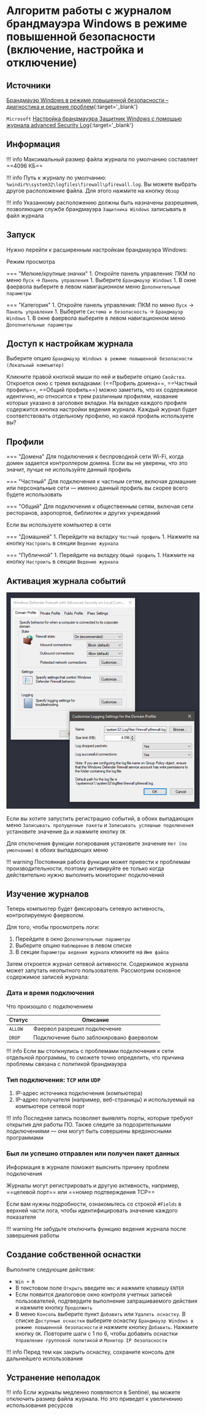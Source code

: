# Алгоритм работы с журналом брандмауэра Windows в режиме повышенной безопасности (включение, настройка и отключение)

## Источники

[Брандмауэр Windows в режиме повышенной безопасности – диагностика и решение проблем](http://www.oszone.net/6589/){:target='_blank'}

`Microsoft` [Настройка брандмауэра Защитник Windows с помощью журнала advanced Security Log](https://docs.microsoft.com/ru-ru/windows/security/threat-protection/windows-firewall/configure-the-windows-firewall-log){:target='_blank'}

## Информация

!!! info
    Максимальный размер файла журнала по умолчанию составляет ==4096 КБ==

!!! info 
    Путь к журналу по умолчанию: `%windir%\system32\logfiles\firewall\pfirewall.log`. Вы можете выбрать другое
    расположение файла. Для этого нажмите на кнопку `Обзор`

!!! info 
    Указанному расположению должны быть назначены разрешения, позволяющие службе брандмауэра `Защитника Windows`
    записывать в файл журнала

## Запуск

Нужно перейти к расширенным настройкам брандмауэра Windows:

Режим просмотра

=== "Мелкие/крупные значки"
    1. Откройте панель управления: ПКМ по меню `Пуск` &#8594; `Панель управления`
    1. Выберите `Брандмауэр Windows`
    1. В окне фаервола выберите в левом навигационном меню `Дополнительные параметры`

=== "Категория"
    1. Откройте панель управления: ПКМ по меню `Пуск` &#8594; `Панель управления`
    1. Выберите `Система и безопасность` &#8594; `Брандмауэр Windows`
    1. В окне фаервола выберите в левом навигационном меню `Дополнительные параметры`


## Доступ к настройкам журнала

Выберите опцию `Брандмауэр Windows в режиме повышенной безопасности (Локальный компьютер)`

Кликните правой кнопкой мыши по ней и выберите опцию `Свойства`. Откроется окно с тремя вкладками: (==Профиль домена==,
==Частный профиль==, ==Общий профиль==) можно заметить, что их содержимое идентично, но относится к трем различным
профилям, название которых указано в заголовке вкладки. На вкладке каждого профиля содержится кнопка настройки ведения
журнала. Каждый журнал будет соответствовать отдельному профилю, но какой профиль используете вы?

## Профили

=== "Домена"
    Для подключения к беспроводной сети Wi-Fi, когда домен задается контроллером домена. Если вы не уверены,
    что это значит, лучше не используйте данный профиль

=== "Частный"
    Для подключения к частным сетям, включая домашние или персональные сети — именно данный профиль вы скорее
    всего будете использовать

=== "Общий"
    Для подключения к общественным сетям, включая сети ресторанов, аэропортов, библиотек и других учреждений

Если вы используете компьютер в сети

=== "Домашней"
    1. Перейдите на вкладку `Частный профиль`
    1. Нажмите на кнопку `Настроить` в секции `Ведение журнала`

=== "Публичной"
    1. Перейдите на вкладку `Общий профиль`
    1. Нажмите на кнопку `Настроить` в секции `Ведение журнала`

## Активация журнала событий

![Активация журнала событий](media/07_01.png)

Если вы хотите запустить регистрацию событий, в обоих выпадающих меню `Записывать пропущенные пакеты`
и `Записывать успешные подключения` установите значение `Да` и нажмите кнопку `ОК`

Для отключения функции логирования установите значение `Нет (по умолчанию)` в обоих выпадающих меню

!!! warning
    Постоянная работа функции может привести к проблемам производительности, поэтому активируйте ее только когда
    действительно нужно выполнить мониторинг подключений

## Изучение журналов

Теперь компьютер будет фиксировать сетевую активность, контролируемую фаерволом.

Для того, чтобы просмотреть логи:

1. Перейдите в окно `Дополнительные параметры`
1. Выберите опцию `Наблюдение` в левом списке
1. В секции `Параметры ведения журнала` кликните на `Имя файла`

Затем откроется журнал сетевой активности. Содержимое журнала может запутать неопытного пользователя. Рассмотрим
основное содержимое записей журнала:

### Дата и время подключения

Что произошло с подключением

| Статус      | Описание                                 |
| ----------- | ---------------------------------------- |
| `ALLOW`     | Фаервол разрешил подключение             |
| `DROP`      | Подключение было заблокировано фаерволом |

!!! info
    Если вы столкнулись с проблемами подключения к сети отдельной программы, то сможете точно определить, что
    причина проблемы связана с политикой брандмауэра

### Тип подключения: `TCP` или `UDP`

1. IP-адрес источника подключения (компьютера)
1. IP-адрес получателя (например, веб-страницы) и используемый на компьютере сетевой порт

!!! info
    Последняя запись позволяет выявлять порты, которые требуют открытия для работы ПО. Также следите за подозрительными
    подключениями — они могут быть совершены вредоносными программами

### Был ли успешно отправлен или получен пакет данных

Информация в журнале поможет выяснить причину проблем подключения

Журналы могут регистрировать и другую активность, например, ==целевой порт== или ==номер подтверждения TCP==

Если вам нужны подробности, ознакомьтесь со строкой `#Fields` в верхней части лога, чтобы идентифицировать значение
каждого показателя

!!! warning
    Не забудьте отключить функцию ведения журнала после завершения работы

## Создание собственной оснастки

Выполните следующие действия:

- `Win + R`
- В текстовом поле `Открыть` введите `mmc` и нажмите клавишу `ENTER`
- Если появится диалоговое окно контроля учетных записей пользователей, подтвердите выполнение запрашиваемого действия и
  нажмите кнопку `Продолжить`
- В меню `Консоль` выберите пункт `Добавить` или `Удалить оснастку`. В списке `Доступные оснастки` выберите оснастку
  `Брандмауэр Windows в режиме повышенной безопасности` и нажмите кнопку `Добавить`. Нажмите кнопку `ОК`. Повторите шаги
  с 1 по 6, чтобы добавить оснастки `Управление групповой политикой` и `Монитор IP безопасности`
  
!!! info
    Перед тем как закрыть оснастку, сохраните консоль для дальнейшего использования

## Устранение неполадок

!!! info
    Если журналы медленно появляются в Sentinel, вы можете отключить размер файла журнала. Но это приведет к
    увеличению использования ресурсов